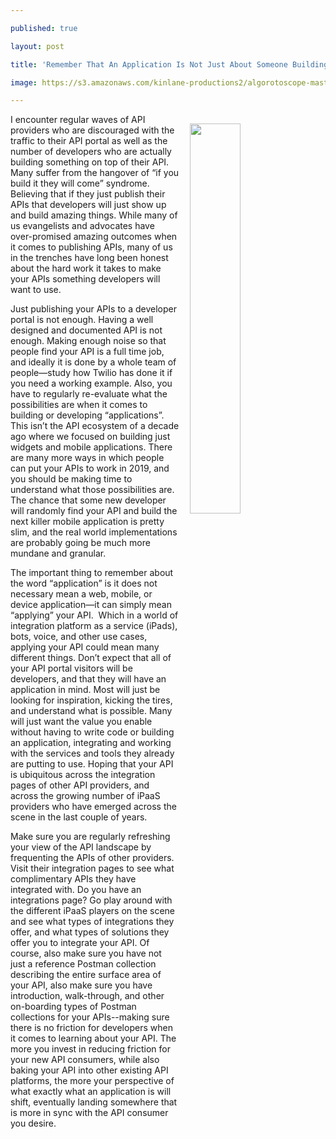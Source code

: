 ---
published: true
layout: post
title: 'Remember That An Application Is Not Just About Someone Building A Web or Mobile Application With Your API'
image: https://s3.amazonaws.com/kinlane-productions2/algorotoscope-master/la-muse-butterfly-purple-flower.jpg
---
<p><img style="padding: 15px;" src="https://s3.amazonaws.com/kinlane-productions2/algorotoscope-master/la-muse-butterfly-purple-flower.jpg" alt="" width="40%" align="right" /></p>
<p class="p1">I encounter regular waves of API providers who are discouraged with the traffic to their API portal as well as the number of developers who are actually building something on top of their API. Many suffer from the hangover of &ldquo;if you build it they will come&rdquo; syndrome. Believing that if they just publish their APIs that developers will just show up and build amazing things. While many of us evangelists and advocates have over-promised amazing outcomes when it comes to publishing APIs, many of us in the trenches have long been honest about the hard work it takes to make your APIs something developers will want to use.</p>
<p class="p1">Just publishing your APIs to a developer portal is not enough. Having a well designed and documented API is not enough. Making enough noise so that people find your API is a full time job, and ideally it is done by a whole team of people&mdash;study how Twilio has done it if you need a working example. Also, you have to regularly re-evaluate what the possibilities are when it comes to building or developing &ldquo;applications&rdquo;. This isn&rsquo;t the API ecosystem of a decade ago where we focused on building just widgets and mobile applications. There are many more ways in which people can put your APIs to work in 2019, and you should be making time to understand what those possibilities are. The chance that some new developer will randomly find your API and build the next killer mobile application is pretty slim, and the real world implementations are probably going be much more mundane and granular.</p>
<p class="p1">The important thing to remember about the word &ldquo;application&rdquo; is it does not necessary mean a web, mobile, or device application&mdash;it can simply mean &ldquo;applying&rdquo; your API.<span>&nbsp; </span>Which in a world of integration platform as a service (iPads), bots, voice, and other use cases, applying your API could mean many different things. Don&rsquo;t expect that all of your API portal visitors will be developers, and that they will have an application in mind. Most will just be looking for inspiration, kicking the tires, and understand what is possible. Many will just want the value you enable without having to write code or building an application, integrating and working with the services and tools they already are putting to use. Hoping that your API is ubiquitous across the integration pages of other API providers, and across the growing number of iPaaS providers who have emerged across the scene in the last couple of years.</p>
<p class="p1">Make sure you are regularly refreshing your view of the API landscape by frequenting the APIs of other providers. Visit their integration pages to see what complimentary APIs they have integrated with. Do you have an integrations page? Go play around with the different iPaaS players on the scene and see what types of integrations they offer, and what types of solutions they offer you to integrate your API. Of course, also make sure you have not just a reference Postman collection describing the entire surface area of your API, also make sure you have introduction, walk-through, and other on-boarding types of Postman collections for your APIs--making sure there is no friction for developers when it comes to learning about your API. The more you invest in reducing friction for your new API consumers, while also baking your API into other existing API platforms, the more your perspective of what exactly what an application is will shift, eventually landing somewhere that is more in sync with the API consumer you desire.</p>
